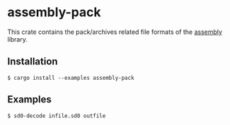 # assembly-pack

This crate contains the pack/archives related file formats of the
[assembly](https://crates.io/crates/assembly) library.

## Installation

```shell
$ cargo install --examples assembly-pack
```

## Examples

```shell
$ sd0-decode infile.sd0 outfile
```
